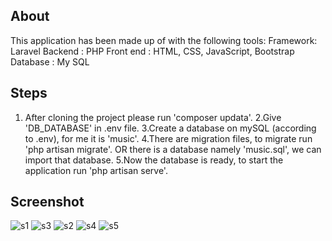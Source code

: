 
About
------------------------------------------------------------------------------------
This application has been made up of with the following tools:
    Framework:  Laravel
    Backend  : PHP
    Front end : HTML, CSS, JavaScript, Bootstrap
    Database : My SQL

Steps
------------------------------------------------------------------------------------
1. After cloning the project please run 'composer updata'.
2.Give 'DB_DATABASE' in .env file.
3.Create a database on mySQL (according to .env), for me it is 'music'.
4.There are migration files, to migrate run 'php artisan migrate'.
OR
there is a database namely 'music.sql', we can import that database.
5.Now the database is ready, to start the application run 'php artisan serve'.

Screenshot
--------------------------------------------------------------------------------------
![s1](https://user-images.githubusercontent.com/86314182/177190052-812ece2b-e259-4c0d-824c-3fbbdc8b6867.png)
![s3](https://user-images.githubusercontent.com/86314182/177190418-f47e8016-d7e2-4b86-8d18-b6ca697d3c5b.png)
![s2](https://user-images.githubusercontent.com/86314182/177190524-0e8e435a-4e18-4b9c-ad11-c1868d7c56c0.png)
![s4](https://user-images.githubusercontent.com/86314182/177190723-f05f8868-a398-4f8f-9b1b-9e247e0c50b6.png)
![s5](https://user-images.githubusercontent.com/86314182/177190810-4ce9eb0c-82d3-4c01-a892-a8ab889f61b2.png)
